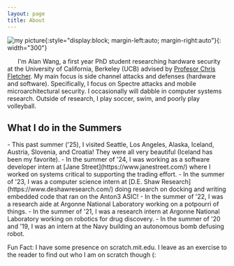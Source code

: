 ```yaml
---
layout: page
title: About
---
```


![my picture](/assets/images/my_picture.png){:style="display:block; margin-left:auto; margin-right:auto"}{: width="300"}

&nbsp;&nbsp;&nbsp;&nbsp;&nbsp;&nbsp;I'm Alan Wang, a first year PhD student researching hardware security at the University of California, Berkeley (UCB) advised by [Profesor Chris Fletcher](https://cwfletcher.github.io/). My main focus is side channel attacks and defenses (hardware and software). Specifically, I focus on Spectre attacks and mobile microarchitectural security. I occasionally will dabble in computer systems research. Outside of research, I play soccer, swim, and poorly play volleyball.  

<h2>What I do in the Summers</h2>
- This past summer ('25), I visited Seattle, Los Angeles, Alaska, Iceland, Austria, Slovenia, and Croatia! They were all very beautiful (Iceland has been my favorite).  
- In the summer of '24, I was working as a software developer intern at [Jane Street](https://www.janestreet.com/) where I worked on systems critical to supporting the trading effort.  
- In the summer of '23, I was a computer science intern at [D.E. Shaw Research](https://www.deshawresearch.com/) doing research on docking and writing embedded code that ran on the Anton3 ASIC!  
- In the summer of '22, I was a research aide at Argonne National Laboratory working on a potpourri of things.  
- In the summer of '21, I was a research intern at Argonne National Laboratory working on robotics for drug discovery.  
- In the summer of '20 and '19, I was an intern at the Navy building an autonomous bomb defusing robot.  

<p class="message">
  Fun Fact: I have some presence on scratch.mit.edu. I leave as an exercise to the reader to find out who I am on scratch though (:
</p>

